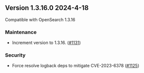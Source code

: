 ## Version 1.3.16.0 2024-4-18

Compatible with OpenSearch 1.3.16

### Maintenance
* Increment version to 1.3.16. ([#1131](https://github.com/opensearch-project/index-management/pull/1131))

### Security
* Force resolve logback deps to mitigate CVE-2023-6378 ([#1125](https://github.com/opensearch-project/index-management/pull/1125))
